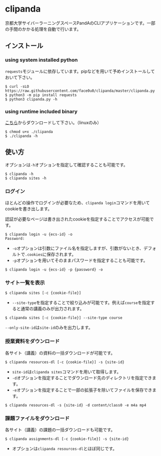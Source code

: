 # clipanda

京都大学サイバーラーニングスペースPandAのCLIアプリケーションです。一部の手間のかかる処理を自動で行います。

## インストール

### using system installed python
`requests`モジュールに依存しています。pipなどを用いて予めインストールしておいて下さい。

```
$ curl -sLO https://raw.githubusercontent.com/face0u0/clipanda/master/clipanda.py 
$ python3 -m pip install requests
$ python3 clipanda.py -h
```

### using runtime included binary
[こちら](https://github.com/face0u0/clipanda/releases)からダウンロードして下さい。（linuxのみ）

```
$ chmod u+x ./clipanda
$ ./clipanda -h
```

## 使い方

オプションは`-h`オプションを指定して確認することも可能です。
```
$ clipanda -h
$ clipanda sites -h
```

### ログイン
ほとんどの操作でログインが必要なため、`clipanda login`コマンドを用いてcookieを書き出します。

認証が必要なページは書き出されたcookieを指定することでアクセスが可能です。

```
$ clipanda login -u {ecs-id} -o
Password:
```
- `-o`オプションは引数にファイル名を指定しますが、引数がないとき、デフォルトで`.cookies`に保存されます。
- `-p`オプションを用いてそのままパスワードを指定することも可能です。
```
$ clipanda login -u {ecs-id} -p {password} -o
```

### サイト一覧を表示
```
$ clipanda sites [-c {cookie-file}]
```
- `--site-type`を指定することで絞り込みが可能です。例えば`course`を指定すると通常の講義のみが出力されます。
```
$ clipanda sites [-c {cookie-file}] --site-type course
```
`--only-site-id`は`site-id`のみを出力します。

### 授業資料をダウンロード
各サイト（講義）の資料の一括ダウンロードが可能です。
```
$ clipanda resources-dl [-c {cookie-file}] -s {site-id}
```

- `site-id`は`clipanda sites`コマンドを用いて取得します。
- `-d`オプションを指定することでダウンロード先のディレクトリを指定できます。
- `-e`オプションを指定することで一部の拡張子を除いてファイルを保存できます。

```
$ clipanda resources-dl -s {site-id} -d content/class0 -e m4a mp4
```

### 課題ファイルをダウンロード
各サイト（講義）の課題の一括ダウンロードも可能です。
```
$ clipanda assignments-dl [-c {cookie-file}] -s {site-id}
```
- オプションは`clipanda resources-dl`とほぼ同じです。
